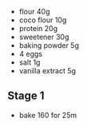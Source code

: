 * flour 40g
* coco flour 10g
* protein 20g
* sweetener 30g
* baking powder 5g
* 4 eggs
* salt 1g
* vanilla extract 5g

## Stage 1
* bake 160 for 25m

